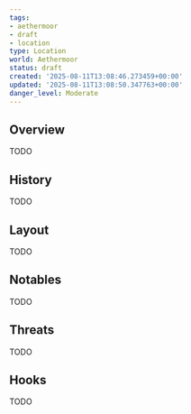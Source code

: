 ```yaml
---
tags:
- aethermoor
- draft
- location
type: Location
world: Aethermoor
status: draft
created: '2025-08-11T13:08:46.273459+00:00'
updated: '2025-08-11T13:08:50.347763+00:00'
danger_level: Moderate
---
```



## Overview

TODO
## History

TODO
## Layout

TODO
## Notables

TODO
## Threats

TODO
## Hooks

TODO

